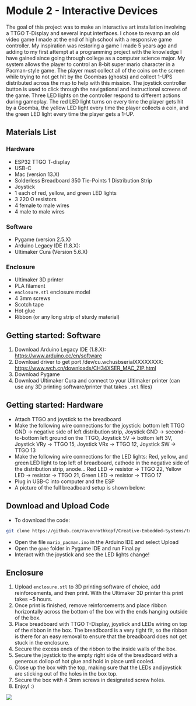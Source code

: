 # Module 2 - Interactive Devices
The goal of this project was to make an interactive art installation involving a TTGO T-Display and several input interfaces. I chose to revamp an old video game I made at the end of high school with a responsive game controller. My inspiration was restoring a game I made 5 years ago and adding to my first attempt at a programming project with the knowledge I have gained since going through college as a computer science major. My system allows the player to control an 8-bit super mario character in a Pacman-style game. The player must collect all of the coins on the screen while trying to not get hit by the Goombas (ghosts) and collect 1-UPS distributed across the map to help with this mission. The joystick controller button is used to click through the navigational and instructional screens of the game. Three LED lights on the controller respond to different actions during gameplay. The red LED light turns on every time the player gets hit by a Goomba, the yellow LED light every time the player collects a coin, and the green LED light every time the player gets a 1-UP.

## Materials List
### Hardware
- ESP32 TTGO T-display
- USB-C
- Mac (version 13.X)
- Solderless Breadboard 350 Tie-Points 1 Distribution Strip
- Joystick
- 1 each of red, yellow, and green LED lights
- 3 220 Ω resistors
- 4 female to male wires
- 4 male to male wires
### Software
-  Pygame (version 2.5.X)
-  Arduino Legacy IDE (1.8.X):
-  Ultimaker Cura (Version 5.6.X)
### Enclosure
- Ultimaker 3D printer
- PLA filament
- `enclosure.stl` enclosure model
- 4 3mm screws
- Scotch tape
- Hot glue
- Ribbon (or any long strip of sturdy material)
## Getting started: Software
1. Download Arduino Legacy IDE (1.8.X): https://www.arduino.cc/en/software
2. Download driver to get port /dev/cu.wchusbserialXXXXXXXX: https://www.wch.cn/downloads/CH34XSER_MAC_ZIP.html
3. Download Pygame
4. Download Ultimaker Cura and connect to your Ultimaker printer (can use any 3D printing software/printer that takes `.stl` files)
## Getting started: Hardware
- Attach TTGO and joystick to the breadboard
- Make the following wire connections for the joystick: bottom left TTGO GND -> negative side of left distribution strip, Joystick GND -> second-to-bottom left ground on the TTGO, Joystick 5V -> bottom left 3V, Joystick VRy -> TTGO 15, Joystick VRx -> TTGO 12, Joystick SW -> TTGO 13
- Make the following wire connections for the LED lights: Red, yellow, and green LED light to top left of breadboard, cathode in the negative side of the distribution strip, anode... Red LED -> resistor -> TTGO 22, Yellow LED -> resistor -> TTGO 21, Green LED -> resistor -> TTGO 17
- Plug in USB-C into computer and the ESP
- A picture of the full breadboard setup is shown below:
## Download and Upload Code
- To download the code:
```bash
git clone https://github.com/ravenrothkopf/Creative-Embedded-Systems/tree/main/Module%202/
```
- Open the file `mario_pacman.ino` in the Arduino IDE and select Upload
- Open the `game` folder in Pygame IDE and run Final.py
- Interact with the joystick and see the LED lights change!
## Enclosure
1. Upload `enclosure.stl` to 3D printing software of choice, add reinforcements, and then print. With the Ultimaker 3D printer this print takes ~5 hours.
2. Once print is finished, remove reinforcements and place ribbon horizontally across the bottom of the box with the ends hanging outside of the box.
3. Place breadboard with TTGO T-Display, joystick and LEDs wiring on top of the ribbon in the box. The breadboard is a very tight fit, so the ribbon is there for an easy removal to ensure that the breadboard does not get stuck in the enclosure.
4. Secure the excess ends of the ribbon to the inside walls of the box.
5. Secure the joystick to the empty right side of the breadboard with a generous dollop of hot glue and hold in place until cooled.
6. Close up the box with the top, making sure that the LEDs and joystick are sticking out of the holes in the box top.
7. Secure the box with 4 3mm screws in designated screw holes.
8. Enjoy! :)

  
![](enclosure.png)
